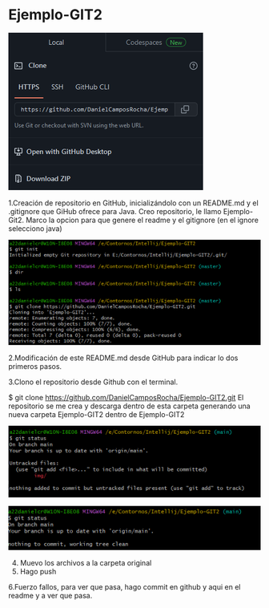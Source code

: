 # Ejemplo-GIT2

![crea nuevo repo](./img/Captura.PNG)


1.Creación de repositorio en GitHub, inicializándolo con un README.md y el .gitignore que GiHub ofrece para Java.
    Creo repositorio, le llamo Ejemplo-Git2.
    Marco la opcion para que genere el readme y el gitignore (en el ignore selecciono java)
    
![crea nuevo repo](./img/Captura4.PNG)

2.Modificación de este README.md desde GitHub para indicar lo dos primeros pasos.

3.Clono el repositorio desde Github con el terminal.

$ git clone https://github.com/DanielCamposRocha/Ejemplo-GIT2.git
El repositorio se me crea y descarga dentro de esta carpeta generando una nueva carpeta Ejemplo-GIT2 dentro de Ejemplo-GIT2

![crea nueva carpeta](./img/Captura2.PNG)

![resultado](./img/Captura3.PNG)

4. Muevo los archivos a la carpeta original
5. Hago push

6.Fuerzo fallos, para ver que pasa, hago commit en github y aqui en el readme y a ver que pasa.

